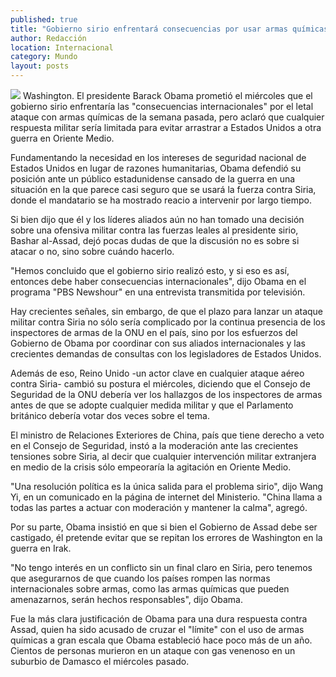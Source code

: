 ```yaml
---
published: true
title: "Gobierno sirio enfrentará consecuencias por usar armas químicas: Obama"
author: Redacción
location: Internacional
category: Mundo
layout: posts
---
```


![](http://i.imgur.com/m3kh6WTm.jpg)
Washington. El presidente Barack Obama prometió el miércoles que el gobierno sirio enfrentaría las "consecuencias internacionales" por el letal ataque con armas químicas de la semana pasada, pero aclaró que cualquier respuesta militar sería limitada para evitar arrastrar a Estados Unidos a otra guerra en Oriente Medio.

Fundamentando la necesidad en los intereses de seguridad nacional de Estados Unidos en lugar de razones humanitarias, Obama defendió su posición ante un público estadunidense cansado de la guerra en una situación en la que parece casi seguro que se usará la fuerza contra Siria, donde el mandatario se ha mostrado reacio a intervenir por largo tiempo.

Si bien dijo que él y los líderes aliados aún no han tomado una decisión sobre una ofensiva militar contra las fuerzas leales al presidente sirio, Bashar al-Assad, dejó pocas dudas de que la discusión no es sobre si atacar o no, sino sobre cuándo hacerlo.

"Hemos concluido que el gobierno sirio realizó esto, y si eso es así, entonces debe haber consecuencias internacionales", dijo Obama en el programa "PBS Newshour" en una entrevista transmitida por televisión.

Hay crecientes señales, sin embargo, de que el plazo para lanzar un ataque militar contra Siria no sólo sería complicado por la continua presencia de los inspectores de armas de la ONU en el país, sino por los esfuerzos del Gobierno de Obama por coordinar con sus aliados internacionales y las crecientes demandas de consultas con los legisladores de Estados Unidos.

Además de eso, Reino Unido -un actor clave en cualquier ataque aéreo contra Siria- cambió su postura el miércoles, diciendo que el Consejo de Seguridad de la ONU debería ver los hallazgos de los inspectores de armas antes de que se adopte cualquier medida militar y que el Parlamento británico debería votar dos veces sobre el tema.

El ministro de Relaciones Exteriores de China, país que tiene derecho a veto en el Consejo de Seguridad, instó a la moderación ante las crecientes tensiones sobre Siria, al decir que cualquier intervención militar extranjera en medio de la crisis sólo empeoraría la agitación en Oriente Medio.

"Una resolución política es la única salida para el problema sirio", dijo Wang Yi, en un comunicado en la página de internet del Ministerio. "China llama a todas las partes a actuar con moderación y mantener la calma", agregó.

Por su parte, Obama insistió en que si bien el Gobierno de Assad debe ser castigado, él pretende evitar que se repitan los errores de Washington en la guerra en Irak.

"No tengo interés en un conflicto sin un final claro en Siria, pero tenemos que asegurarnos de que cuando los países rompen las normas internacionales sobre armas, como las armas químicas que pueden amenazarnos, serán hechos responsables", dijo Obama.

Fue la más clara justificación de Obama para una dura respuesta contra Assad, quien ha sido acusado de cruzar el "límite" con el uso de armas químicas a gran escala que Obama estableció hace poco más de un año. Cientos de personas murieron en un ataque con gas venenoso en un suburbio de Damasco el miércoles pasado.
